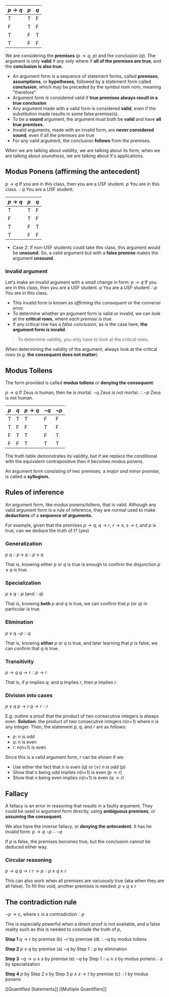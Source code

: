 | $p \rightarrow q$ | $p$ | $q$ |
| ----------------- | --- | --- |
| T                 | T   | F   |
| F                 | T   | F   |
| T                 | F   | T   |
| T                 | F   | F   |

We are considering the **premises** ($p \rightarrow q$, $p$) and the conclusion ($q$). The argument is only **valid** if any only where if **all of the premises are true**, and the **conclusion is also true.**

- An argument form is a sequence of statement forms, called **premises**, **assumptions**, or **hypotheses**, followed by a statement form called **conclusion**, which may be preceded by the symbol nom nom, meaning "therefore"
- Argument form is considered valid if **true premises always result in a true conclusion**
- Any argument made with a valid form is considered **valid**, even if the substitution made results in some false premise(s). 
- To be a **sound** argument, the argument must both be **valid** and have **all true premises.**
- Invalid arguments, made with an invalid form, are **never considered sound**, even if all the premises are true
- For any valid argument, the conclusion **follows** from the premises. 

When we are talking about *validity*, we are talking about its form; when we are talking about *soundness*, we are talking about it's applications. 

## Modus Ponens (affirming the antecedent)

$p \rightarrow q$      If  you are in this class, then you are a USF student.
$p$             You are in this class.
$\therefore q$          You are a USF student.

| $p \rightarrow q$ | $p$ | $q$ |
| ----------------- | --- | --- |
| T                 | T   | F   |
| F                 | T   | F   |
| T                 | F   | T   |
| T                 | F   | F   |

- Case 2: If non-USF students could take this class, this argument would be **unsound.** 
So, a valid argument but with a **false premise** makes the argument **unsound.**

### Invalid argument
Let's make an invalid argument with a small change in form: 
$p \rightarrow q$      If  you are in this class, then you are a USF student.
$q$             You are a USF student
$\therefore p$          You are in this class.

- This invalid form is known as *affirming the consequent* or the *converse error.*
- To determine whether an argument form is valid or invalid, we can look at the **critical rows**, where *each premise is true.*
- If any critical row has a *false conclusion*, as is the case here, **the argument form is invalid**.

> To determine validity, you only have to look at the critical rows.

When determining the validity of the argument, always look at the critical rows (e.g. **the consequent does not matter**)

## Modus Tollens
The form provided is called **modus tollens** or **denying the consequent**: 

$p \rightarrow q$              If Zeus is human, then he is mortal.
$\lnot q$                   Zeus is not mortal.
$\therefore \lnot p$               Zeus is not human.

| $p$ | $q$ | $p \rightarrow q$ | $\lnot q$ | $\lnot p$ |
| --- | --- | ----------------- | --------- | --------- |
| T   | T   | T                 | F         | F         |
| T   | F   | F                 | T         | F         |
| F   | T   | T                 | F         | T         |
| F   | F   | T                 | T         | T          |

The truth table demonstrates its validity, but if we replace the conditional with the equivalent contrapositive then it becomes modus ponens.

An argument form consisting of two premises, a *major and minor premise*, is called a **syllogism.**

## Rules of inference
An argument form, like modus ponens/tollens, that is valid. Although any valid argument form is a rule of inference, they are normal used to make **deductions** of a **sequence of arguments.**

For example, given that the premises $p \rightarrow q$, $q \rightarrow r$, $r \rightarrow s$, $s \rightarrow t$, and $p$ is true, can we deduce the truth of $t$? (yes)

### Generalization
$p$                             $q$
$\therefore p \lor q$                    $\therefore p \lor q$

That is, knowing either $p$ or $q$ is true is enough to confirm the disjunction $p \lor q$ is true.

### Specialization
$p \land q$
$\therefore p$ (and $\therefore q$)

That is, knowing **both** $p$ and $q$ is true, we can confirm that $p$ (or $q$) in particular is true.

### Elimination
$p \lor q$ 
$\lnot p$ 
$\therefore q$

That is, knowing **either** $p$ or $q$ is true, and later learning that $p$ is false, we can confirm that $q$ is true. 

### Transitivity
$p \rightarrow q$ 
$q \rightarrow r$
$\therefore p \rightarrow r$ 

That is, if $p$ implies $q$; and $q$ implies $r$, then $p$ implies $r$. 

### Division into cases
$p \lor q$
$p \rightarrow r$
$q \rightarrow r$
$\therefore r$

E.g. outline a proof that the product of two consecutive integers is always even. 
**Solution**: the product of two consecutive integers n(n+1) where n is any integer. Then, the statement $p$, $q$, and $r$ are as follows: 
- $p$: n is odd
- $q$: n is even
- $r$: n(n+1) is even

Since this is a valid argument form, $r$ can be shown if we: 
- Use either the fact that *n is even* ($q$) or ($\lor$) *n is odd* ($p$)
- Show that n being odd implies n(n+1) is even ($p \rightarrow r$) 
- Show that n being even implies n(n+1) is even ($q \rightarrow r$)

## Fallacy
A fallacy is an error in reasoning that results in a faulty argument. They could be used in argument form directly, using **ambiguous premises**, or **assuming the consequent.**

We also have the inverse fallacy, or **denying the antecedent.** It has he invalid form: 
$p \rightarrow q$
$\lnot p$
$\therefore \lnot q$

If $p$ is false, the premises becomes true, but the conclusion cannot be deduced either way.

### Circular reasoning
$p \rightarrow q$
$q \rightarrow r$
$r \rightarrow p$
$\therefore p \land q \land r$

This can also work when all premises are vacuously true (aka when they are all false). To fill this void, another premises is needed: $p \lor q \lor r$

## The contradiction rule
$\lnot p \rightarrow c$, where c is a contradiction
$\therefore p$

This is especially powerful when a direct proof is not available, and a false reality such as this is needed to conclude the truth of $p$,


**Step 1**
$q \rightarrow r$    by premise (b)
$\lnot r$         by premise (d)
$\therefore \lnot q$      by modus tollens

**Step 2**
$p \lor q$       by premise (a)
$\lnot q$          by Step 1
$\therefore p$         by elimination

**Step 3**
$\lnot q \rightarrow u \land s$  by premise (e)
$\lnot q$               by Step 1
$\therefore u \land s$        by modus ponens
$\therefore s$              by specialization

**Step 4**
$p$                   by Step 2
$s$                   by Step 3
$p \land s \rightarrow t$      by premise (c)
$\therefore t$                by modus ponens

[[Quantified Statements]]
[[Multiple Quantifiers]]
